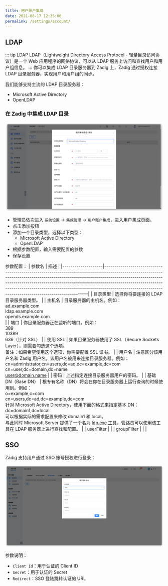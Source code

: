 ```yaml
---
title: 用户账户集成
date: 2021-08-17 12:35:06
permalink: /settings/account/
---
```


## LDAP

::: tip LDAP
LDAP（Lightweight Directory Access Protocol - 轻量目录访问协议）是一个 Web 应用程序的网络协议，可以从 LDAP 服务上访问和查找用户和用户组信息。
:::
你可以集成 LDAP 目录服务器到 Zadig 上，Zadig 通过授权连接 LDAP 目录服务器，实现用户和用户组的同步。


我们能够支持主流的 LDAP 目录服务器：
- Microsoft Active Directory
- OpenLDAP

### 在 Zadig 中集成 LDAP 目录

![ad](./_images/user_account_ad.png)

- 管理员依次进入 `系统设置` -> `集成管理` -> `用户账户集成`，进入用户集成页面。
- 点击添加按钮
- 添加一个目录类型，选择以下类型：
    - Microsoft Active Directory
    - OpenLDAP
- 根据参数配置，输入需要配置的参数
- 保存设置

参数配置：
| 参数名             | 描述                                                                                                                                                                                                                                                                                                                                                                                         |
|--------------------|----------------------------------------------------------------------------------------------------------------------------------------------------------------------------------------------------------------------------------------------------------------------------------------------------------------------------------------------------------------------------------------------|
| 目录类型           | 选择你将要连接的 LDAP 目录服务器类型。                                                                                                                                                                                                                                                                                                                                                       |
| 主机名             | 目录服务器的主机名。例如：<br> ad.example.com<br> ldap.example.com<br> opends.example.com<br>                                                                                                                                                                                                                                                                                                |
| 端口               | 你目录服务器正在监听的端口。例如： <br> 389<br> 10389 <br> 636（针对 SSL）                                                                                                                                                                                                                                                                                                                   |
| 使用 SSL           | 如果目录服务器使用了 SSL（Secure Sockets Layer），则需要勾选这个选项。<br> 备注：如果希望使用这个选项，你需要配置 SSL 证书。                                                                                                                                                                                                                                                                 |
| 用户名             | 注意区分该用户名和 Zadig 用户名，该用户名被用来连接目录服务器。例如：<br> cn=administrator,cn=users,dc=ad,dc=example,dc=com <br> cn=user,dc=domain,dc=name <br> user@domain.name                                                                                                                                                                                                             |
| 密码               | 上述指定连接目录服务器用户的密码。                                                                                                                                                                                                                                                                                                                                                           |
| 基础 DN（Base DN） | 根专有名称（DN）将会在你在目录服务器上运行查询的时候使用到。例如：<br> o=example,c=com <br> cn=users,dc=ad,dc=example,dc=com<br> 针对 Microsoft Active Directory，使用下面的格式来指定基本 DN：<br> dc=domain1,dc=local <br> 可以根据实际的需求配置来修改 domain1 和 local。<br> 与此同时 Microsoft Server 提供了一个名为 [ldp.exe 工具](https://docs.microsoft.com/en-us/previous-versions/windows/it-pro/windows-server-2012-r2-and-2012/cc771022)，管路员可以使用该工具在 LDAP 服务器上进行查找和配置。 |
| userFilter         |                                                                                                                                                                                                                                                                                                                                                                                              |
| groupFilter        |                                                                                                                                                                                                                                                                                                                                                                                              |                                                                                |

## SSO
Zadig 支持用户通过 SSO 账号授权进行登录：

![sso](./_images/user_account_sso.png)

参数说明：
- `Client Id`：用于认证的 Client ID
- `Secret`：用于认证的 Secret
- `Redirect`：SSO 登陆跳转认证的 URL
